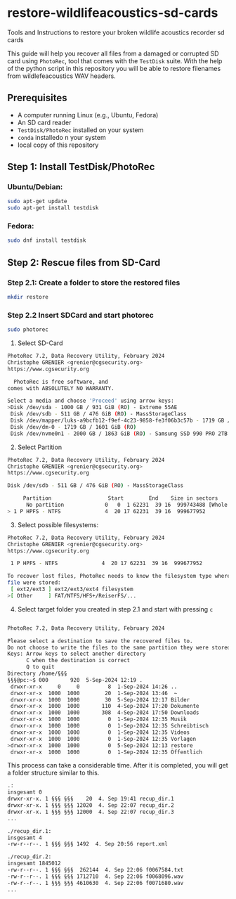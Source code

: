 # restore-wildlifeacoustics-sd-cards
Tools and Instructions to restore your broken wildlife acoustics recorder sd cards


This guide will help you recover all files from a damaged or corrupted SD card using `PhotoRec`, tool that comes with the `TestDisk` suite.
With the help of the python script in this repository you will be able to restore filenames from wildlefeacoustics WAV headers.


## Prerequisites

- A computer running Linux (e.g., Ubuntu, Fedora)
- An SD card reader
- `TestDisk/PhotoRec` installed on your system
- `conda` installedo n your system
- local copy of this repository

## Step 1: Install TestDisk/PhotoRec

### Ubuntu/Debian:
```bash
sudo apt-get update
sudo apt-get install testdisk
```
### Fedora:
```bash
sudo dnf install testdisk
```
## Step 2: Rescue files from SD-Card
### Step 2.1: Create a folder to store the restored files
```bash
mkdir restore
```
### Step 2.2 Insert SDCard and start photorec
```bash
sudo photorec
```
1. Select SD-Card
```bash
PhotoRec 7.2, Data Recovery Utility, February 2024
Christophe GRENIER <grenier@cgsecurity.org>
https://www.cgsecurity.org

  PhotoRec is free software, and
comes with ABSOLUTELY NO WARRANTY.

Select a media and choose 'Proceed' using arrow keys:
>Disk /dev/sda - 1000 GB / 931 GiB (RO) - Extreme 55AE
 Disk /dev/sdb - 511 GB / 476 GiB (RO) - MassStorageClass
 Disk /dev/mapper/luks-a9bcfb12-f9ef-4c23-9858-fe3f06b3c57b - 1719 GB / 1601 GiB (RO)
 Disk /dev/dm-0 - 1719 GB / 1601 GiB (RO)
 Disk /dev/nvme0n1 - 2000 GB / 1863 GiB (RO) - Samsung SSD 990 PRO 2TB

```
2. Select Partition 
```bash
PhotoRec 7.2, Data Recovery Utility, February 2024
Christophe GRENIER <grenier@cgsecurity.org>
https://www.cgsecurity.org

Disk /dev/sdb - 511 GB / 476 GiB (RO) - MassStorageClass

     Partition                  Start        End    Size in sectors
      No partition             0   0  1 62231  39 16  999743488 [Whole disk]
> 1 P HPFS - NTFS              4  20 17 62231  39 16  999677952

```

3. Select possible filesystems: 
```bash
PhotoRec 7.2, Data Recovery Utility, February 2024
Christophe GRENIER <grenier@cgsecurity.org>
https://www.cgsecurity.org

 1 P HPFS - NTFS              4  20 17 62231  39 16  999677952

To recover lost files, PhotoRec needs to know the filesystem type where the
file were stored:
 [ ext2/ext3 ] ext2/ext3/ext4 filesystem
>[ Other     ] FAT/NTFS/HFS+/ReiserFS/...

```
4. Select target folder you created in step 2.1 and start with pressing `c`
```bash

PhotoRec 7.2, Data Recovery Utility, February 2024

Please select a destination to save the recovered files to.
Do not choose to write the files to the same partition they were stored on.
Keys: Arrow keys to select another directory
      C when the destination is correct
      Q to quit
Directory /home/§§§
§§§@pc:~$ 000       920  5-Sep-2024 12:19 .
 drwxr-xr-x     0     0         8  1-Sep-2024 14:26 ..
 drwxr-xr-x  1000  1000        20  1-Sep-2024 13:46  ~
 drwxr-xr-x  1000  1000        30  5-Sep-2024 12:17 Bilder
 drwxr-xr-x  1000  1000       110  4-Sep-2024 17:20 Dokumente
 drwxr-xr-x  1000  1000       308  4-Sep-2024 17:50 Downloads
 drwxr-xr-x  1000  1000         0  1-Sep-2024 12:35 Musik
 drwxr-xr-x  1000  1000         0  1-Sep-2024 12:35 Schreibtisch
 drwxr-xr-x  1000  1000         0  1-Sep-2024 12:35 Videos
 drwxr-xr-x  1000  1000         0  1-Sep-2024 12:35 Vorlagen
>drwxr-xr-x  1000  1000         0  5-Sep-2024 12:13 restore
 drwxr-xr-x  1000  1000         0  1-Sep-2024 12:35 Öffentlich
```

This process can take a considerable time. After it is completed, you will get a folder structure similar to this.
```bash
.:
insgesamt 0
drwxr-xr-x. 1 §§§ §§§    20  4. Sep 19:41 recup_dir.1
drwxr-xr-x. 1 §§§ §§§ 12020  4. Sep 22:07 recup_dir.2
drwxr-xr-x. 1 §§§ §§§ 12000  4. Sep 22:07 recup_dir.3
...

./recup_dir.1:
insgesamt 4
-rw-r--r--. 1 §§§ §§§ 1492  4. Sep 20:56 report.xml

./recup_dir.2:
insgesamt 1845012
-rw-r--r--. 1 §§§ §§§  262144  4. Sep 22:06 f0067584.txt
-rw-r--r--. 1 §§§ §§§ 1712710  4. Sep 22:06 f0068096.wav
-rw-r--r--. 1 §§§ §§§ 4610630  4. Sep 22:06 f0071680.wav
...
```

